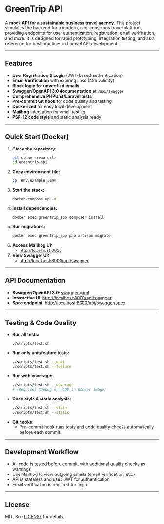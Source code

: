 # GreenTrip API

A **mock API for a sustainable business travel agency**. This project simulates the backend for a modern, eco-conscious travel platform, providing endpoints for user authentication, registration, email verification, and more. It is designed for rapid prototyping, integration testing, and as a reference for best practices in Laravel API development.

---

## Features

- **User Registration & Login** (JWT-based authentication)
- **Email Verification** with expiring links (48h validity)
- **Block login for unverified emails**
- **Swagger/OpenAPI 3.0 documentation** at `/api/swagger`
- **Comprehensive PHPUnit/Laravel tests**
- **Pre-commit Git hook** for code quality and testing
- **Dockerized** for easy local development
- **Mailhog** integration for email testing
- **PSR-12 code style** and static analysis ready

---

## Quick Start (Docker)

1. **Clone the repository:**
   ```bash
   git clone <repo-url>
   cd greentrip-api
   ```
2. **Copy environment file:**
   ```bash
   cp .env.example .env
   ```
3. **Start the stack:**
   ```bash
   docker-compose up -d
   ```
4. **Install dependencies:**
   ```bash
   docker exec greentrip_app composer install
   ```
5. **Run migrations:**
   ```bash
   docker exec greentrip_app php artisan migrate
   ```
6. **Access Mailhog UI:**
   - [http://localhost:8025](http://localhost:8025)
7. **View Swagger UI:**
   - [http://localhost:8000/api/swagger](http://localhost:8000/api/swagger)

---

## API Documentation

- **Swagger/OpenAPI 3.0**: [swagger.yaml](swagger.yaml)
- **Interactive UI**: [http://localhost:8000/api/swagger](http://localhost:8000/api/swagger)
- **Spec endpoint**: [http://localhost:8000/api/swagger/spec](http://localhost:8000/api/swagger/spec)

---

## Testing & Code Quality

- **Run all tests:**
  ```bash
  ./scripts/test.sh
  ```
- **Run only unit/feature tests:**
  ```bash
  ./scripts/test.sh --unit
  ./scripts/test.sh --feature
  ```
- **Run with coverage:**
  ```bash
  ./scripts/test.sh --coverage
  # (Requires Xdebug or PCOV in Docker image)
  ```
- **Code style & static analysis:**
  ```bash
  ./scripts/test.sh --style
  ./scripts/test.sh --static
  ```
- **Git hooks:**
  - Pre-commit hook runs tests and code quality checks automatically before each commit.

---

## Development Workflow

- All code is tested before commit, with additional quality checks as warnings
- Use Mailhog to view outgoing emails (email verification, etc.)
- API is stateless and uses JWT for authentication
- Email verification is required for login

---

## License

MIT. See [LICENSE](LICENSE) for details.
